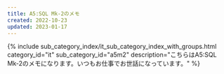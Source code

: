 ```yaml
---
title: A5:SQL Mk-2のメモ
created: 2022-10-23
updated: 2023-01-17
---
```

{% include sub_category_index/it_sub_category_index_with_groups.html
    category_id="it"
    sub_category_id="a5m2"
    description="こちらはA5:SQL Mk-2のメモになります。いつもお仕事でお世話になっています。" %}
